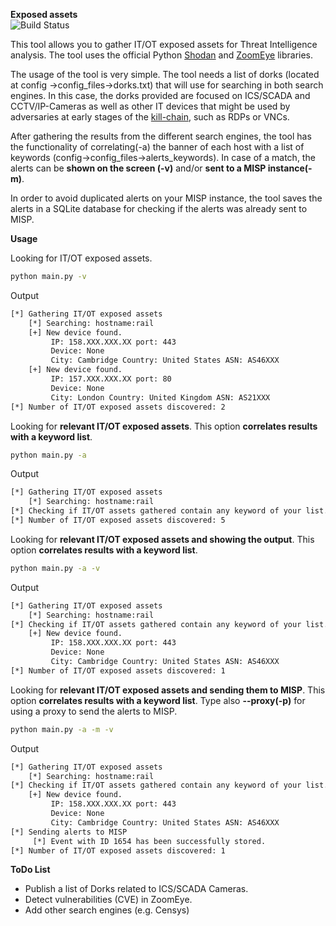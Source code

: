 **Exposed assets**  
![Build Status](https://travis-ci.com/aleprada/exposed-assets.svg?branch=main)

This tool allows you to gather IT/OT exposed assets for Threat Intelligence analysis. The tool
uses the official Python [Shodan](https://github.com/achillean/shodan-python) and [ZoomEye](https://github.com/knownsec/ZoomEye-python) libraries.

The usage of the tool is very simple. The tool needs a list of dorks (located at config
->config_files->dorks.txt) that will use for searching in both search engines. In this case,
the dorks provided are focused on ICS/SCADA and CCTV/IP-Cameras as well as other IT devices that might be used by
adversaries at early stages of the [kill-chain](https://en.wikipedia.org/wiki/Kill_chain), such as RDPs or VNCs.

After gathering the results from the different search engines, the tool has the functionality
of correlating(-a) the banner of each host with a list of keywords (config->config_files->alerts_keywords). In case of 
a match, the alerts can be **shown on the screen (-v)** and/or **sent to a MISP instance(-m)**.

In order to avoid duplicated alerts on your MISP instance, the tool saves the alerts in a SQLite database for checking if 
the alerts was already sent to MISP.

**Usage**

Looking for IT/OT exposed assets.
```bash 
python main.py -v
```
Output
``` bash
[*] Gathering IT/OT exposed assets
	[*] Searching: hostname:rail
	[+] New device found.
		 IP: 158.XXX.XXX.XX port: 443
		 Device: None
		 City: Cambridge Country: United States ASN: AS46XXX
	[+] New device found.
		 IP: 157.XXX.XXX.XX port: 80
		 Device: None
		 City: London Country: United Kingdom ASN: AS21XXX
[*] Number of IT/OT exposed assets discovered: 2

```

Looking for **relevant IT/OT exposed assets**. This option **correlates results with a keyword list**.
```bash 
python main.py -a 
```

Output
``` bash
[*] Gathering IT/OT exposed assets
	[*] Searching: hostname:rail
[*] Checking if IT/OT assets gathered contain any keyword of your list.
[*] Number of IT/OT exposed assets discovered: 5
```

Looking for **relevant IT/OT exposed assets and showing the output**. This option **correlates results with a keyword 
list**.
```bash 
python main.py -a -v
```

Output
``` bash
[*] Gathering IT/OT exposed assets
	[*] Searching: hostname:rail
[*] Checking if IT/OT assets gathered contain any keyword of your list.
	[+] New device found.
		 IP: 158.XXX.XXX.XX port: 443
		 Device: None
		 City: Cambridge Country: United States ASN: AS46XXX
[*] Number of IT/OT exposed assets discovered: 1
```

Looking for **relevant IT/OT exposed assets and sending them to MISP**. This option **correlates results with a 
keyword list**. Type also **--proxy(-p)** for using a proxy to send the alerts to MISP.
```bash 
python main.py -a -m -v
```
Output
```bash
[*] Gathering IT/OT exposed assets
	[*] Searching: hostname:rail
[*] Checking if IT/OT assets gathered contain any keyword of your list.
	[+] New device found.
		 IP: 158.XXX.XXX.XX port: 443
		 Device: None
		 City: Cambridge Country: United States ASN: AS46XXX
[*] Sending alerts to MISP
	 [*] Event with ID 1654 has been successfully stored.
[*] Number of IT/OT exposed assets discovered: 1
```

**ToDo List**
* Publish a list of Dorks related to ICS/SCADA Cameras.
* Detect vulnerabilities (CVE) in ZoomEye.
* Add other search engines (e.g. Censys)
